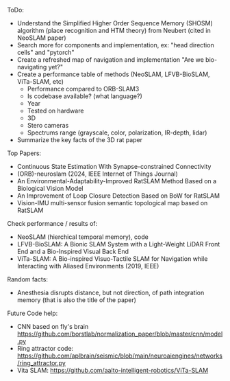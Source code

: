 ToDo:
- Understand the Simplified Higher Order Sequence Memory (SHOSM) algorithm (place recognition and HTM theory) from Neubert (cited in NeoSLAM paper)
- Search more for components and implementation, ex: "head direction cells" and "pytorch"
- Create a refreshed map of navigation and implementation "Are we bio-navigating yet?"
- Create a performance table of methods (NeoSLAM, LFVB-BioSLAM, ViTa-SLAM, etc)
    - Performance compared to ORB-SLAM3
    - Is codebase available? (what language?)
    - Year
    - Tested on hardware
    - 3D
    - Stero cameras
    - Spectrums range (grayscale, color, polarization, IR-depth, lidar)
- Summarize the key facts of the 3D rat paper

Top Papers:
- Continuous State Estimation With Synapse-constrained Connectivity
- (ORB)-neuroslam (2024, IEEE Internet of Things Journal)
- An Environmental-Adaptability-Improved RatSLAM Method Based on a Biological Vision Model
- An Improvement of Loop Closure Detection Based on BoW for RatSLAM
- Vision-IMU multi-sensor fusion semantic topological map based on RatSLAM

Check performance / results of:
- NeoSLAM (hierchical temporal memory), code
- LFVB-BioSLAM: A Bionic SLAM System with a Light-Weight LiDAR Front End and a Bio-Inspired Visual Back End
- ViTa-SLAM: A Bio-inspired Visuo-Tactile SLAM for Navigation while Interacting with Aliased Environments (2019, IEEE)


Random facts:
- Anesthesia disrupts distance, but not direction, of path integration memory (that is also the title of the paper)

Future Code help:
- CNN based on fly's brain https://github.com/borstlab/normalization_paper/blob/master/cnn/model.py
- Ring attractor code: https://github.com/aplbrain/seismic/blob/main/neuroaiengines/networks/ring_attractor.py 
- Vita SLAM: https://github.com/aalto-intelligent-robotics/ViTa-SLAM